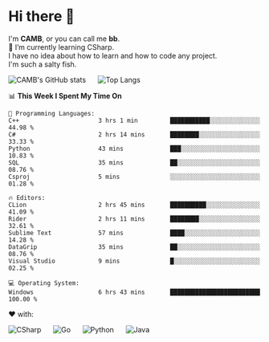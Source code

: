 # Hi there 👋
<!--
**CAMB-dev/CAMB-dev** is a ✨ _special_ ✨ repository because its `README.md` (this file) appears on your GitHub profile.

Here are some ideas to get you started:

- 🔭 I’m currently working on ...
- 🌱 I’m currently learning ...
- 👯 I’m looking to collaborate on ...
- 🤔 I’m looking for help with ...
- 💬 Ask me about ...
- 📫 How to reach me: ...
- 😄 Pronouns: ...
- ⚡ Fun fact: ...
-->
 I'm **CAMB**, or you can call me **bb**.  
 🌱 I’m currently learning CSharp.  
 I have no idea about how to learn and how to code any project.  
 I'm such a salty fish.
 
 
![CAMB's GitHub stats](https://github-readme-stats.vercel.app/api?username=CAMB-dev&show_icons=true&theme=tokyonight)
&nbsp;&nbsp;&nbsp;&nbsp;
![Top Langs](https://github-readme-stats.vercel.app/api/top-langs/?username=CAMB-dev&langs_count=5&theme=tokyonight)


<!--START_SECTION:waka-->
📊 **This Week I Spent My Time On** 

```text
💬 Programming Languages: 
C++                      3 hrs 1 min         ███████████░░░░░░░░░░░░░░   44.98 % 
C#                       2 hrs 14 mins       ████████░░░░░░░░░░░░░░░░░   33.33 % 
Python                   43 mins             ███░░░░░░░░░░░░░░░░░░░░░░   10.83 % 
SQL                      35 mins             ██░░░░░░░░░░░░░░░░░░░░░░░   08.76 % 
Csproj                   5 mins              ░░░░░░░░░░░░░░░░░░░░░░░░░   01.28 % 

🔥 Editors: 
CLion                    2 hrs 45 mins       ██████████░░░░░░░░░░░░░░░   41.09 % 
Rider                    2 hrs 11 mins       ████████░░░░░░░░░░░░░░░░░   32.61 % 
Sublime Text             57 mins             ████░░░░░░░░░░░░░░░░░░░░░   14.28 % 
DataGrip                 35 mins             ██░░░░░░░░░░░░░░░░░░░░░░░   08.76 % 
Visual Studio            9 mins              █░░░░░░░░░░░░░░░░░░░░░░░░   02.25 % 

💻 Operating System: 
Windows                  6 hrs 43 mins       █████████████████████████   100.00 % 
```


<!--END_SECTION:waka-->


❤ with:

![CSharp](https://img.shields.io/badge/CSharp-%23512BD4?style=for-the-badge&logo=.net)
&nbsp;&nbsp;&nbsp;&nbsp;
![Go](https://img.shields.io/badge/Go-000000?style=for-the-badge&logo=go)
&nbsp;&nbsp;&nbsp;&nbsp;
![Python](https://img.shields.io/badge/Python-000000?style=for-the-badge&logo=python)
&nbsp;&nbsp;&nbsp;&nbsp;
![Java](https://img.shields.io/badge/Java-964B00?style=for-the-badge&logo=openjdk)
